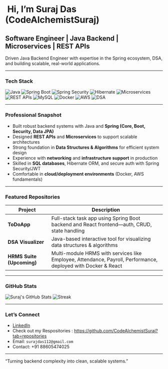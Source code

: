 # ​ Hi, I’m Suraj Das (CodeAlchemistSuraj)

##  Software Engineer | Java Backend | Microservices | REST APIs

Driven Java Backend Engineer with expertise in the Spring ecosystem, DSA, and building scalable, real-world applications.

---

###  Tech Stack
![Java](https://img.shields.io/badge/Java-ED8B00?style=for-the-badge&logo=openjdk&logoColor=white)
![Spring Boot](https://img.shields.io/badge/Spring%20Boot-6DB33F?style=for-the-badge&logo=springboot&logoColor=white)
![Spring Security](https://img.shields.io/badge/Spring%20Security-6DB33F?style=for-the-badge&logo=spring%20security&logoColor=white)
![Hibernate](https://img.shields.io/badge/Hibernate-59666C?style=for-the-badge&logo=hibernate&logoColor=white)
![Microservices](https://img.shields.io/badge/Microservices-FCA121?style=for-the-badge)
![REST APIs](https://img.shields.io/badge/REST%20API-3776AB?style=for-the-badge)
![MySQL](https://img.shields.io/badge/MySQL-005C84?style=for-the-badge&logo=mysql&logoColor=white)
![Docker](https://img.shields.io/badge/Docker-2496ED?style=for-the-badge&logo=docker&logoColor=white)
![AWS](https://img.shields.io/badge/AWS-FF9900?style=for-the-badge&logo=amazonaws&logoColor=white)
![DSA](https://img.shields.io/badge/DSA-Learning-F4B400?style=for-the-badge)

---

###  Professional Snapshot
- Built robust backend systems with Java and **Spring (Core, Boot, Security, Data JPA)**
- Designed **REST APIs** and **Microservices** to support scalable architectures
- Strong foundation in **Data Structures & Algorithms** for efficient system design
- Experience with **networking** and **infrastructure support** in production
- Skilled in **SQL databases**, Hibernate ORM, and secure auth with Spring Security/JWT
- Comfortable in **cloud/deployment environments** (Docker, AWS fundamentals)

---

###  Featured Repositories
| Project | Description |
|---------|-------------|
| **ToDoApp** | Full-stack task app using Spring Boot backend and React frontend—auth, CRUD, state handling |
| **DSA Visualizer** | Java-based interactive tool for visualizing data structures & algorithms |
| **HRMS Suite (Upcoming)** | Multi-module HRMS with services like Employee, Attendance, Payroll, Performance, deployed with Docker & React |

---

###  GitHub Stats
![Suraj's GitHub Stats](https://github-readme-stats.vercel.app/api?username=CodeAlchemistSuraj&show_icons=true&theme=radical)
![Streak](https://github-readme-streak-stats.herokuapp.com/?user=CodeAlchemistSuraj&theme=radical)

---

###  Let’s Connect
- [LinkedIn](https://www.linkedin.com/in/codealchemistsuraj)
- Check out my Respositories :  https://github.com/CodeAlchemistSuraj?tab=repositories
 - Email: `surajdas112@gmail.com`
- Contact: +91 88605474025

---

“Turning backend complexity into clean, scalable systems.”
